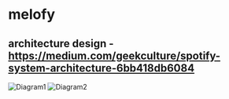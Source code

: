 # melofy

## architecture design - https://medium.com/geekculture/spotify-system-architecture-6bb418db6084
![Diagram1](https://iq.opengenus.org/content/images/2022/02/system_microservices.jpg)
![Diagram2](https://iq.opengenus.org/content/images/2022/02/spotify_design.jpg)